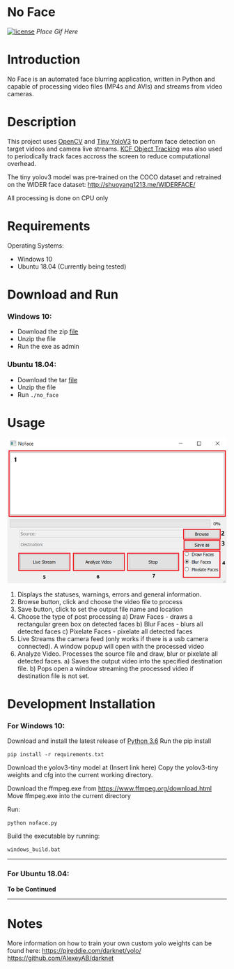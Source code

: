 # No Face
[![license](https://img.shields.io/github/license/mashape/apistatus.svg?maxAge=2592000)](./LICENSE)
*Place Gif Here*

# Introduction
No Face is an automated face blurring application, written in Python and capable of processing video files (MP4s and AVIs) and streams from video cameras. 

# Description
This project uses [OpenCV](https://opencv-python-tutroals.readthedocs.io/en/latest/py_tutorials/py_tutorials.html) and [Tiny YoloV3](https://pjreddie.com/darknet/yolo/) to perform face detection on target videos and camera live streams. [KCF Object Tracking](https://arxiv.org/pdf/1404.7584.pdf) was also used to periodically track faces accross the screen to reduce computational overhead.

The tiny yolov3 model was pre-trained on the COCO dataset and retrained on the WIDER face dataset: http://shuoyang1213.me/WIDERFACE/

All processing is done on CPU only

# Requirements
Operating Systems:
- Windows 10
- Ubuntu 18.04 (Currently being tested)

# Download and Run
### Windows 10:
- Download the zip [file]()
- Unzip the file
- Run the exe as admin
 
### Ubuntu 18.04:
- Download the tar [file]()
- Unzip the file
- Run ```./no_face```

# Usage
![NoFace](/images/tutorial_app.png)
1) Displays the statuses, warnings, errors and general information.
2) Browse button, click and choose the video file to process
3) Save button, click to set the output file name and location
4) Choose the type of post processing
a) Draw Faces - draws a rectangular green box on detected faces
b) Blur Faces - blurs all detected faces
c) Pixelate Faces - pixelate all detected faces
5) Live Streams the camera feed (only works if there is a usb camera connected). A window popup will open with the processed video
6) Analyze Video. Processes the source file and draw, blur or pixelate all detected faces.
a) Saves the output video into the specified destination file.
b) Pops open a window streaming the processed video if destination file is not set.

# Development Installation
### For Windows 10:

Download and install the latest release of [Python 3.6](https://www.python.org/downloads/)
Run the pip install
```
pip install -r requirements.txt
```

Download the yolov3-tiny model at (Insert link here)
Copy the yolov3-tiny weights and cfg into the current working directory.

Download the ffmpeg.exe from https://www.ffmpeg.org/download.html
Move ffmpeg.exe into the current directory

Run:
```
python noface.py
```

Build the executable by running:
```
windows_build.bat
```

---

### For Ubuntu 18.04:

**To be Continued**

---

# Notes
More information on how to train your own custom yolo weights can be found here:
https://pjreddie.com/darknet/yolo/
https://github.com/AlexeyAB/darknet
